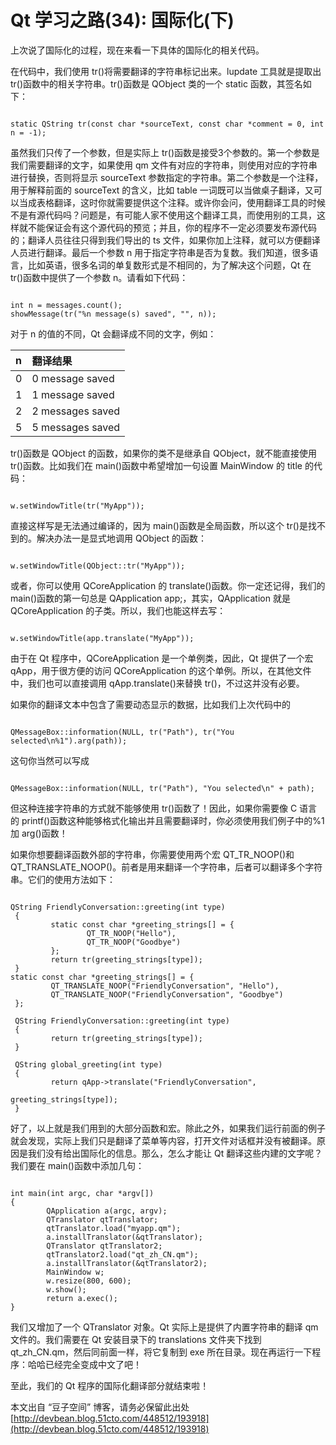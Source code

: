# Qt 学习之路(34): 国际化(下)

上次说了国际化的过程，现在来看一下具体的国际化的相关代码。
 
在代码中，我们使用 tr()将需要翻译的字符串标记出来。lupdate 工具就是提取出 tr()函数中的相关字符串。tr()函数是 QObject 类的一个 static 函数，其签名如下：
 
```

static QString tr(const char *sourceText, const char *comment = 0, int n = -1); 
```

虽然我们只传了一个参数，但是实际上 tr()函数是接受3个参数的。第一个参数是我们需要翻译的文字，如果使用 qm 文件有对应的字符串，则使用对应的字符串进行替换，否则将显示 sourceText 参数指定的字符串。第二个参数是一个注释，用于解释前面的 sourceText 的含义，比如 table 一词既可以当做桌子翻译，又可以当成表格翻译，这时你就需要提供这个注释。或许你会问，使用翻译工具的时候不是有源代码吗？问题是，有可能人家不使用这个翻译工具，而使用别的工具，这样就不能保证会有这个源代码的预览；并且，你的程序不一定必须要发布源代码的；翻译人员往往只得到我们导出的 ts 文件，如果你加上注释，就可以方便翻译人员进行翻译。最后一个参数 n 用于指定字符串是否为复数。我们知道，很多语言，比如英语，很多名词的单复数形式是不相同的，为了解决这个问题，Qt 在 tr()函数中提供了一个参数 n。请看如下代码：
 
```

int n = messages.count(); 
showMessage(tr("%n message(s) saved", "", n)); 
```
对于 n 的值的不同，Qt 会翻译成不同的文字，例如：

 | n   |     翻译结果     |
 |:---|:-----------------|
 | 0  | 0 message saved  | 
 | 1  | 1 message saved  |
 | 2  | 2 messages saved |
 | 5  | 5 messages saved |

tr()函数是 QObject 的函数，如果你的类不是继承自 QObject，就不能直接使用 tr()函数。比如我们在 main()函数中希望增加一句设置 MainWindow 的 title 的代码：
 
```

w.setWindowTitle(tr("MyApp")); 
```

直接这样写是无法通过编译的，因为 main()函数是全局函数，所以这个 tr()是找不到的。解决办法一是显式地调用 QObject 的函数：

```
 
w.setWindowTitle(QObject::tr("MyApp")); 
```

或者，你可以使用 QCoreApplication 的 translate()函数。你一定还记得，我们的 main()函数的第一句总是 QApplication app;，其实，QApplication 就是 QCoreApplication 的子类。所以，我们也能这样去写：
 
```

w.setWindowTitle(app.translate("MyApp"));
```
 
由于在 Qt 程序中，QCoreApplication 是一个单例类，因此，Qt 提供了一个宏 qApp，用于很方便的访问 QCoreApplication 的这个单例。所以，在其他文件中，我们也可以直接调用 qApp.translate()来替换 tr()，不过这并没有必要。
 
如果你的翻译文本中包含了需要动态显示的数据，比如我们上次代码中的
 
```

QMessageBox::information(NULL, tr("Path"), tr("You selected\n%1").arg(path)); 
```

这句你当然可以写成
 
```

QMessageBox::information(NULL, tr("Path"), "You selected\n" + path); 
```

但这种连接字符串的方式就不能够使用 tr()函数了！因此，如果你需要像 C 语言的 printf()函数这种能够格式化输出并且需要翻译时，你必须使用我们例子中的%1加 arg()函数！
 
如果你想要翻译函数外部的字符串，你需要使用两个宏 QT_TR_NOOP()和 QT_TRANSLATE_NOOP()。前者是用来翻译一个字符串，后者可以翻译多个字符串。它们的使用方法如下：
 
```

QString FriendlyConversation::greeting(int type) 
 { 
         static const char *greeting_strings[] = { 
                 QT_TR_NOOP("Hello"), 
                 QT_TR_NOOP("Goodbye") 
         }; 
         return tr(greeting_strings[type]); 
 } 
static const char *greeting_strings[] = { 
         QT_TRANSLATE_NOOP("FriendlyConversation", "Hello"), 
         QT_TRANSLATE_NOOP("FriendlyConversation", "Goodbye") 
 }; 
 
 QString FriendlyConversation::greeting(int type) 
 { 
         return tr(greeting_strings[type]); 
 } 
 
 QString global_greeting(int type) 
 { 
         return qApp->translate("FriendlyConversation", 
                                                        greeting_strings[type]); 
 }
```
 
好了，以上就是我们用到的大部分函数和宏。除此之外，如果我们运行前面的例子就会发现，实际上我们只是翻译了菜单等内容，打开文件对话框并没有被翻译。原因是我们没有给出国际化的信息。那么，怎么才能让 Qt 翻译这些内建的文字呢？我们要在 main()函数中添加几句：
 
```

int main(int argc, char *argv[]) 
{ 
        QApplication a(argc, argv); 
        QTranslator qtTranslator; 
        qtTranslator.load("myapp.qm"); 
        a.installTranslator(&qtTranslator); 
        QTranslator qtTranslator2; 
        qtTranslator2.load("qt_zh_CN.qm"); 
        a.installTranslator(&qtTranslator2); 
        MainWindow w; 
        w.resize(800, 600); 
        w.show(); 
        return a.exec(); 
}
```
 
我们又增加了一个 QTranslator 对象。Qt 实际上是提供了内置字符串的翻译 qm 文件的。我们需要在 Qt 安装目录下的 translations 文件夹下找到 qt_zh_CN.qm，然后同前面一样，将它复制到 exe 所在目录。现在再运行一下程序：哈哈已经完全变成中文了吧！
 
至此，我们的 Qt 程序的国际化翻译部分就结束啦！

本文出自 “豆子空间” 博客，请务必保留此出处 [http://devbean.blog.51cto.com/448512/193918](http://devbean.blog.51cto.com/448512/193918)


